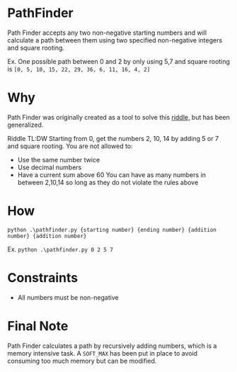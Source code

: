 # PathFinder
Path Finder accepts any two non-negative starting numbers and will calculate a path between them using two specified non-negative integers and square rooting.

Ex. One possible path between 0 and 2 by only using 5,7 and square rooting is `[0, 5, 10, 15, 22, 29, 36, 6, 11, 16, 4, 2]`

# Why
Path Finder was originally  created as a tool to solve this [riddle,](https://www.youtube.com/watch?v=YeMVoJKn1Tg) but has been generalized.

Riddle TL:DW
Starting from 0, get the numbers 2, 10, 14 by adding 5 or 7 and square rooting.
You are not allowed to:
 - Use the same number twice
 - Use decimal numbers
 - Have a current sum above 60
You can have as many numbers in between 2,10,14 so long as they do not violate the rules above

# How
`python .\pathfinder.py {starting number} {ending number} {addition number} {addition number}`

Ex. `python .\pathfinder.py 0 2 5 7`

# Constraints
 - All numbers must be non-negative
 
 # Final Note
 Path Finder calculates a path by recursively adding numbers, which is a memory intensive task.
 A `SOFT_MAX` has been put in place to avoid consuming too much memory but can be modified.
